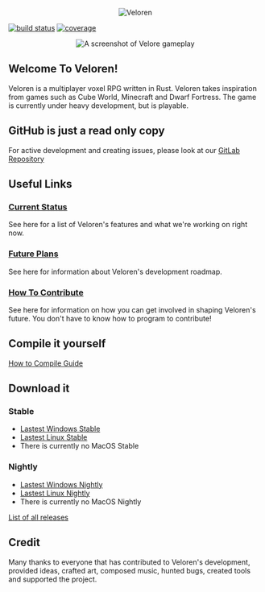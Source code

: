 <p align="center">
	<img alt="Veloren" src="https://raw.github.com/veloren/game/master/misc/logo.png">
</p>

[![build status](https://gitlab.com/veloren/game/badges/master/build.svg)](https://gitlab.com/veloren/game/pipelines)
[![coverage](https://gitlab.com/veloren/game/badges/master/coverage.svg)](https://gitlab.com/veloren/game)

<p align="center">
	<img alt="A screenshot of Velore gameplay" src="https://raw.github.com/veloren/game/master/misc/screenshot1.png">
</p>

## Welcome To Veloren!

Veloren is a multiplayer voxel RPG written in Rust. Veloren takes inspiration from games such as Cube World, Minecraft and Dwarf Fortress. The game is currently under heavy development, but is playable.

## GitHub is just a read only copy
For active development and creating issues, please look at our [GitLab Repository](https://gitlab.com/veloren/game)

## Useful Links

### [Current Status](https://gitlab.com/veloren/game/wikis/Status)

See here for a list of Veloren's features and what we're working on right now.

### [Future Plans](https://gitlab.com/veloren/game/wikis/Roadmap-1.0.0)

See here for information about Veloren's development roadmap.

### [How To Contribute](CONTRIBUTING.md)

See here for information on how you can get involved in shaping Veloren's future. You don't have to know how to program to contribute!

## Compile it yourself

[How to Compile Guide](https://gitlab.com/veloren/game/wikis/Developer's-Corner/Introduction)

## Download it

### Stable
 - [Lastest Windows Stable](https://gitlab.com/veloren/game/-/jobs/81773505/artifacts/raw/stable-windows-optimized.zip)
 - [Lastest Linux Stable](https://gitlab.com/veloren/game/-/jobs/81773504/artifacts/raw/stable-linux-optimized.tar.bz2)
 - There is currently no MacOS Stable

### Nightly
 - [Lastest Windows Nightly](https://gitlab.com/veloren/game/-/jobs/artifacts/master/download?job=nightly-windows-debug)
 - [Lastest Linux Nightly](https://gitlab.com/veloren/game/-/jobs/artifacts/master/download?job=nightly-linux-debug)
 - There is currently no MacOS Nightly

[List of all releases](https://gitlab.com/veloren/game/tags)

## Credit

Many thanks to everyone that has contributed to Veloren's development, provided ideas, crafted art, composed music, hunted bugs, created tools and supported the project.
